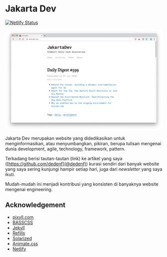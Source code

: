 # Jakarta Dev

[![Netlify Status](https://api.netlify.com/api/v1/badges/a9877b1f-fcb8-4852-9757-2619d1f5657e/deploy-status)](https://app.netlify.com/sites/lucid-brattain-84806f/deploys)

![jakarta dev](screenshot.png)

Jakarta Dev merupakan website yang didedikasikan untuk menginformasikan, atau menyumbangkan, pikiran, berupa tulisan mengenai dunia development, agile, technology, framework, pattern.

Terkadang berisi tautan-tautan (link) ke artikel yang saya ([https://github.com/dedenf](@dedenf)) kurasi sendiri dari banyak website yang saya sering kunjungi hampir setiap hari, juga dari *newsletter* yang saya ikuti.

Mudah-mudah ini menjadi kontribusi yang konsisten di banyaknya website mengenai engineering.

## Acknowledgement

* [pixyll.com](http://www.pixyll.com)
* [BASSCSS](http://basscss.com)
* [Jekyll](http://jekyllrb.com)
* [Refills](http://refills.bourbon.io/)
* [Solarized](http://ethanschoonover.com/solarized)
* [Animate.css](http://daneden.github.io/animate.css/)
* [Netlify](https://netlify.com/)
